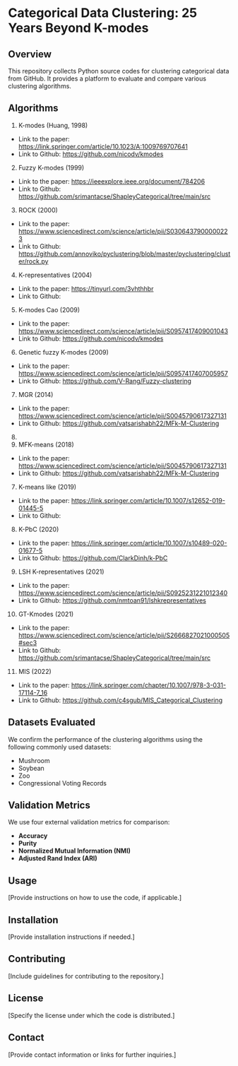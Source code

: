 # Categorical Data Clustering: 25 Years Beyond K-modes

## Overview
This repository collects Python source codes for clustering categorical data from GitHub. It provides a platform to evaluate and compare various clustering algorithms.

## Algorithms
1. K-modes (Huang, 1998)
- Link to the paper: https://link.springer.com/article/10.1023/A:1009769707641
- Link to Github: https://github.com/nicodv/kmodes
2. Fuzzy K-modes (1999)
- Link to the paper: https://ieeexplore.ieee.org/document/784206
- Link to Github: https://github.com/srimantacse/ShapleyCategorical/tree/main/src
3. ROCK (2000)
- Link to the paper: https://www.sciencedirect.com/science/article/pii/S0306437900000223
- Link to Github: https://github.com/annoviko/pyclustering/blob/master/pyclustering/cluster/rock.py
4. K-representatives (2004)
- Link to the paper: https://tinyurl.com/3vhthhbr
- Link to Github:
5. K-modes Cao (2009)
- Link to the paper: https://www.sciencedirect.com/science/article/pii/S0957417409001043
- Link to Github: https://github.com/nicodv/kmodes
6. Genetic fuzzy K-modes (2009)
- Link to the paper: https://www.sciencedirect.com/science/article/pii/S0957417407005957
- Link to Github: https://github.com/V-Rang/Fuzzy-clustering
7. MGR (2014)
- Link to the paper: https://www.sciencedirect.com/science/article/pii/S0045790617327131
- Link to Github: https://github.com/vatsarishabh22/MFk-M-Clustering
8. 
6. MFK-means (2018)
- Link to the paper: https://www.sciencedirect.com/science/article/pii/S0045790617327131
- Link to Github: https://github.com/vatsarishabh22/MFk-M-Clustering
7. K-means like (2019)
- Link to the paper: https://link.springer.com/article/10.1007/s12652-019-01445-5
- Link to Github:
8. K-PbC (2020)
- Link to the paper: https://link.springer.com/article/10.1007/s10489-020-01677-5
- Link to Github: https://github.com/ClarkDinh/k-PbC
9. LSH K-representatives (2021)
- Link to the paper: https://www.sciencedirect.com/science/article/pii/S0925231221012340
- Link to Github: https://github.com/nmtoan91/lshkrepresentatives
10. GT-Kmodes (2021)
- Link to the paper: https://www.sciencedirect.com/science/article/pii/S2666827021000505#sec3
- Link to Github: https://github.com/srimantacse/ShapleyCategorical/tree/main/src
11. MIS (2022)
- Link to the paper: https://link.springer.com/chapter/10.1007/978-3-031-17114-7_16
- Link to Github: https://github.com/c4sgub/MIS_Categorical_Clustering
  
## Datasets Evaluated
We confirm the performance of the clustering algorithms using the following commonly used datasets:
- Mushroom
- Soybean
- Zoo
- Congressional Voting Records

## Validation Metrics
We use four external validation metrics for comparison:
- **Accuracy**
- **Purity**
- **Normalized Mutual Information (NMI)**
- **Adjusted Rand Index (ARI)**

## Usage
[Provide instructions on how to use the code, if applicable.]

## Installation
[Provide installation instructions if needed.]

## Contributing
[Include guidelines for contributing to the repository.]

## License
[Specify the license under which the code is distributed.]

## Contact
[Provide contact information or links for further inquiries.]


